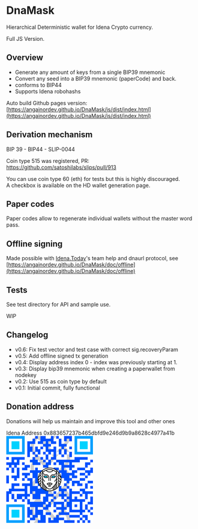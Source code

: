# DnaMask

Hierarchical Deterministic wallet for Idena Crypto currency.

Full JS Version.


## Overview

- Generate any amount of keys from a single BIP39 mnemonic  
- Convert any seed into a BIP39 mnemonic (paperCode) and back.
- conforms to BIP44 
- Supports Idena robohashs

Auto build Github pages version: [https://angainordev.github.io/DnaMask/js/dist/index.html](https://angainordev.github.io/DnaMask/js/dist/index.html) 


## Derivation mechanism

BIP 39 - BIP44 - SLIP-0044

Coin type 515 was registered, PR:  
https://github.com/satoshilabs/slips/pull/913

You can use coin type 60 (eth) for tests but this is highly discouraged.  
A checkbox is available on the HD wallet generation page.

## Paper codes

Paper codes allow to regenerate individual wallets without the master word pass.

## Offline signing

Made possible with [Idena.Today](https://idena.today)'s team help and dnaurl protocol, see [https://angainordev.github.io/DnaMask/doc/offline](https://angainordev.github.io/DnaMask/doc/offline)

## Tests 

See test directory for API and sample use.

WIP

## Changelog

- v0.6: Fix test vector and test case with correct sig.recoveryParam
- v0.5: Add offline signed tx generation
- v0.4: Display address index 0 - index was previously starting at 1.
- v0.3: Display bip39 mnemonic when creating a paperwallet from nodekey
- v0.2: Use 515 as coin type by default
- v0.1: Initial commit, fully functional

## Donation address

Donations will help us maintain and improve this tool and other ones

Idena Address
0x883657237b465dbfd9e246d9b9a8628c4977a41b  
![](https://github.com/AngainorDev/DnaMask/raw/master/angainor-pub.png)

